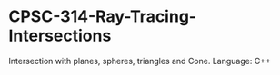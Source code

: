 # CPSC-314-Ray-Tracing-Intersections
Intersection with planes, spheres, triangles and Cone. Language: C++
